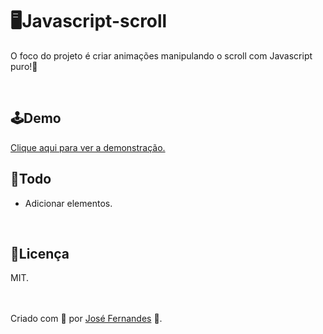 <h1><a href="#javascript-scroll"></a>🖥Javascript-scroll</h1>
<p id="javascript-scroll">O foco do projeto é criar animações manipulando o scroll com Javascript puro!🙂</p>
<br>
<h2>🕹Demo</h2>
<a href="https://devjosevitor.github.io/javascript-scroll" target="_blank">Clique aqui para ver a demonstração.</a>
<br>
<h2><a href="#todo"></a>📝Todo</h2>
<ul id="todo">
  <li>Adicionar elementos.</li>
</ul>
<br>
<h2><a href="#licenca"></a>📜Licença</h2>
<p id="licenca">MIT.</p>
<br><br>
<footer>Criado com 💜 por <a href="https://github.com/devJoseVitor/" target="_blank">José Fernandes</a> 🚀.</footer>
